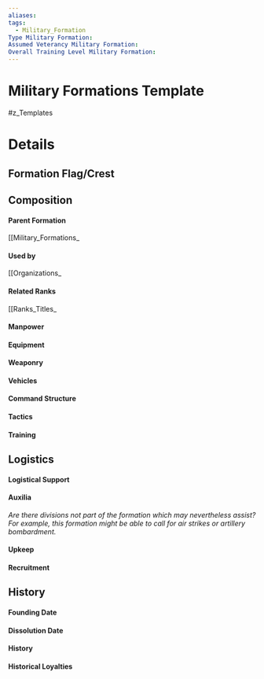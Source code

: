 ```yaml
---
aliases: 
tags:
  - Military_Formation
Type Military Formation: 
Assumed Veterancy Military Formation: 
Overall Training Level Military Formation:
---
```

# Military Formations Template
#z_Templates 


# Details
## Formation Flag/Crest
## Composition
#### Parent Formation
[[Military_Formations_
#### Used by
[[Organizations_
#### Related Ranks
[[Ranks_Titles_
#### Manpower
#### Equipment
#### Weaponry
#### Vehicles
#### Command Structure
#### Tactics
#### Training
## Logistics
#### Logistical Support
#### Auxilia
*Are there divisions not part of the formation which may nevertheless assist? For example, this formation might be able to call for air strikes or artillery bombardment.*
#### Upkeep
#### Recruitment
## History
#### Founding Date
#### Dissolution Date
#### History
#### Historical Loyalties